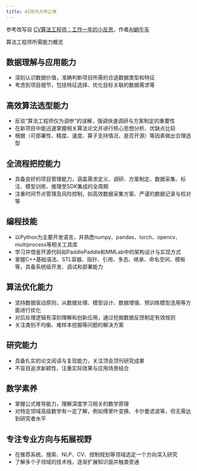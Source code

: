 ```yaml
---
title: AI炼丹大师之禅
---
```


参考改写自 [CV算法工程师：工作一年的小反思](https://blog.csdn.net/qq_33431368/article/details/125307960)，作者[AI蜗牛车](https://chehongshu.blog.csdn.net/?type=blog)

算法工程师所需能力概览

## 数据理解与应用能力

- 深刻认识数据价值，准确判断项目所需的合适数据类型和特征
- 考虑到项目细节，包括特征选择、优化目标关联的数据需求等

## 高效算法选型能力

- 反驳“算法工程师仅为调参”的误解，强调快速调研与方案制定的重要性
- 在新项目中能迅速掌握相关算法论文并进行核心思想分析、优缺点比较
- 根据（可部署性、精度、速度、算子支持情况、是否开源）等因素做出合理选型

## 全流程把控能力

- 具备良好的项目管理能力，涵盖需求定义、调研、方案制定、数据采集、标注、模型训练、推理至SDK集成的全周期
- 注重时间节点管理及风险控制，如高效数据采集方案、严谨的数据记录与校对等

## 编程技能

- 以Python为主要开发语言，并熟悉numpy、pandas、torch、opencv、multiprocess等相关工具库
- 学习并借鉴开源代码如PaddlePaddle和MMLab中的架构设计与实现方式
- 掌握C++基础语法、STL容器、指针、引用、多态、继承、命名空间、模板等，具备系统级开发、调试和部署能力

## 算法优化能力

- 坚持数据驱动原则，从数据处理、模型设计、数据增强、预训练模型选用等方面进行优化
- 对后处理逻辑有深刻理解和创新应用，通过挖掘数据反馈制定有效规则
- 关注类别不均衡、难样本挖掘等问题的解决方案

## 研究能力

- 具备扎实的论文阅读与复现能力，关注顶会顶刊研究成果
- 不盲目追求新颖性，注重实际效果与应用场景结合

## 数学素养

- 掌握公式推导能力，理解深度学习相关的数学原理
- 对特定领域高级数学有一定了解，例如傅里叶变换、卡尔曼滤波等，但无需达到研究者水平

## 专注专业方向与拓展视野

- 在推荐系统、搜索、NLP、CV、控制规划等领域选定一个方向深入研究
- 了解多个子领域的技术栈，逐渐扩展知识面并触类旁通
